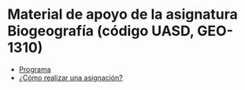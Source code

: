 # Material de apoyo de la asignatura Biogeografía (código UASD, GEO-1310)

* [Programa](programa-biogeografia-geo1310.md)
* [¿Cómo realizar una asignación?](ref/como-hacer-una-asignacion.md)